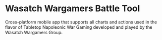# Wasatch Wargamers Battle Tool
Cross-platform mobile app that supports all charts and actions used in the flavor
of Tabletop Napoleonic War Gaming developed and played by the Wasatch Wargamers Group.
